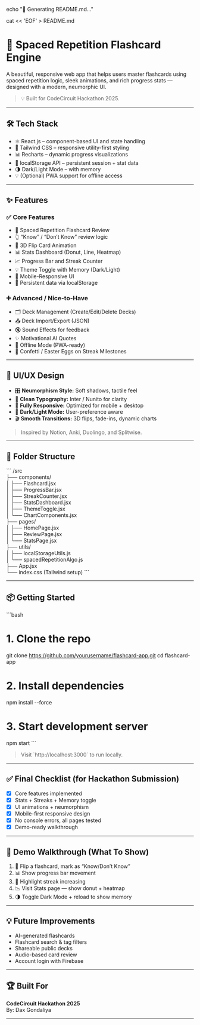 echo "🚀 Generating README.md..."

cat << 'EOF' > README.md
# 🚀 Spaced Repetition Flashcard Engine

A beautiful, responsive web app that helps users master flashcards using spaced repetition logic, sleek animations, and rich progress stats — designed with a modern, neumorphic UI.

> 💡 Built for CodeCircuit Hackathon 2025.

---

## 🛠️ Tech Stack

- ⚛️ React.js – component-based UI and state handling
- 🎨 Tailwind CSS – responsive utility-first styling
- 📊 Recharts – dynamic progress visualizations
- 💾 localStorage API – persistent session + stat data
- 🌗 Dark/Light Mode – with memory
- 💡 (Optional) PWA support for offline access

---

## ✨ Features

### ✅ Core Features
- 🔁 Spaced Repetition Flashcard Review
- 👆 “Know” / “Don’t Know” review logic
- 🔄 3D Flip Card Animation
- 📊 Stats Dashboard (Donut, Line, Heatmap)
- 📈 Progress Bar and Streak Counter
- 💡 Theme Toggle with Memory (Dark/Light)
- 📱 Mobile-Responsive UI
- 💾 Persistent data via localStorage

### ➕ Advanced / Nice-to-Have
- 🗂️ Deck Management (Create/Edit/Delete Decks)
- 📤 Deck Import/Export (JSON)
- 🔇 Sound Effects for feedback
- ✨ Motivational AI Quotes
- 📴 Offline Mode (PWA-ready)
- 🎉 Confetti / Easter Eggs on Streak Milestones

---

## 🎨 UI/UX Design

- 🎛️ **Neumorphism Style:** Soft shadows, tactile feel
- 🧼 **Clean Typography:** Inter / Nunito for clarity
- 📱 **Fully Responsive:** Optimized for mobile + desktop
- 🌙 **Dark/Light Mode:** User-preference aware
- 🎬 **Smooth Transitions:** 3D flips, fade-ins, dynamic charts

> Inspired by Notion, Anki, Duolingo, and Splitwise.

---

## 📁 Folder Structure

\`\`\`
/src  
 ├── components/  
 │   ├── Flashcard.jsx  
 │   ├── ProgressBar.jsx  
 │   ├── StreakCounter.jsx  
 │   ├── StatsDashboard.jsx  
 │   ├── ThemeToggle.jsx  
 │   └── ChartComponents.jsx  
 ├── pages/  
 │   ├── HomePage.jsx  
 │   ├── ReviewPage.jsx  
 │   └── StatsPage.jsx  
 ├── utils/  
 │   ├── localStorageUtils.js  
 │   └── spacedRepetitionAlgo.js  
 ├── App.jsx  
 └── index.css (Tailwind setup)
\`\`\`

---

## 📦 Getting Started

\`\`\`bash
# 1. Clone the repo
git clone https://github.com/yourusername/flashcard-app.git
cd flashcard-app

# 2. Install dependencies
npm install --force

# 3. Start development server
npm start
\`\`\`

> Visit \`http://localhost:3000\` to run locally.

---

## ✅ Final Checklist (for Hackathon Submission)

- [x] Core features implemented
- [x] Stats + Streaks + Memory toggle
- [x] UI animations + neumorphism
- [x] Mobile-first responsive design
- [x] No console errors, all pages tested
- [x] Demo-ready walkthrough

---

## 🎤 Demo Walkthrough (What To Show)

1. 🔄 Flip a flashcard, mark as “Know/Don’t Know”
2. 📊 Show progress bar movement
3. 🎯 Highlight streak increasing
4. 📉 Visit Stats page — show donut + heatmap
5. 🌗 Toggle Dark Mode + reload to show memory

---

## 💡 Future Improvements

- AI-generated flashcards
- Flashcard search & tag filters
- Shareable public decks
- Audio-based card review
- Account login with Firebase

---

## 🏆 Built For

**CodeCircuit Hackathon 2025**  
By: Dax Gondaliya

---
